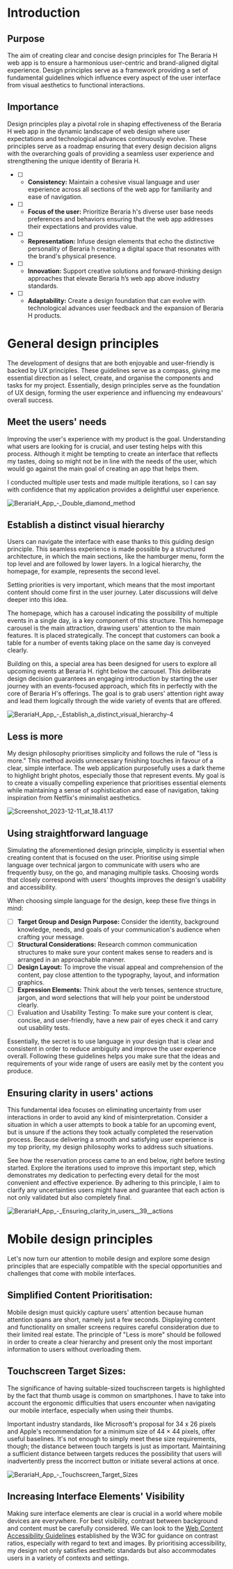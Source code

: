 # Introduction

## Purpose
The aim of creating clear and concise design principles for The Beraria H web app is to ensure a harmonious user-centric and brand-aligned digital experience. Design principles serve as a framework providing a set of fundamental guidelines which influence every aspect of the user interface from visual aesthetics to functional interactions.

## Importance
Design principles play a pivotal role in shaping effectiveness of the Beraria H web app in the dynamic landscape of web design where user expectations and technological advances continuously evolve. These principles serve as a roadmap ensuring that every design decision aligns with the overarching goals of providing a seamless user experience and strengthening the unique identity of Beraria H. 

- [ ] - **Consistency:** Maintain a cohesive visual language and user experience across all sections of the web app for familiarity and ease of navigation. 
- [ ] - **Focus of the user:** Prioritize Beraria h's diverse user base needs preferences and behaviors ensuring that the web app addresses their expectations and provides value.
- [ ] - **Representation:** Infuse design elements that echo the distinctive personality of Beraria h creating a digital space that resonates with the brand's physical presence.
- [ ] - **Innovation:**  Support creative solutions and forward-thinking design approaches that elevate Beraria h’s web app above industry standards. 
- [ ] - **Adaptability:** Create a design foundation that can evolve with technological advances user feedback and the expansion of Beraria H products.

# General design principles
The development of designs that are both enjoyable and user-friendly is backed by UX principles. These guidelines serve as a compass, giving me essential direction as I select, create, and organise the components and tasks for my project. Essentially, design principles serve as the foundation of UX design, forming the user experience and influencing my endeavours' overall success.

## Meet the users' needs
Improving the user's experience with my product is the goal. Understanding what users are looking for is crucial, and user testing helps with this process. Although it might be tempting to create an interface that reflects my tastes, doing so might not be in line with the needs of the user, which would go against the main goal of creating an app that helps them.

I conducted multiple user tests and made multiple iterations, so I can say with confidence that my application provides a delightful user experience.

![BerariaH_App_-_Double_diamond_method](uploads/afcec77caec45b34cda6ce7fd85236d7/BerariaH_App_-_Double_diamond_method.jpg)

## Establish a distinct visual hierarchy
Users can navigate the interface with ease thanks to this guiding design principle. This seamless experience is made possible by a structured architecture, in which the main sections, like the hamburger menu, form the top level and are followed by lower layers. In a logical hierarchy, the homepage, for example, represents the second level. 

Setting priorities is very important, which means that the most important content should come first in the user journey. Later discussions will delve deeper into this idea.

The homepage, which has a carousel indicating the possibility of multiple events in a single day, is a key component of this structure. This homepage carousel is the main attraction, drawing users' attention to the main features. It is placed strategically. The concept that customers can book a table for a number of events taking place on the same day is conveyed clearly.

Building on this, a special area has been designed for users to explore all upcoming events at Beraria H. right below the carousel. This deliberate design decision guarantees an engaging introduction by starting the user journey with an events-focused approach, which fits in perfectly with the core of Beraria H's offerings. The goal is to grab users' attention right away and lead them logically through the wide variety of events that are offered.

![BerariaH_App_-_Establish_a_distinct_visual_hierarchy-4](uploads/f59b3ab5d6b6cf2eb258090610077617/BerariaH_App_-_Establish_a_distinct_visual_hierarchy-4.jpg)


## Less is more
My design philosophy prioritises simplicity and follows the rule of "less is more." This method avoids unnecessary finishing touches in favour of a clear, simple interface. The web application purposefully uses a dark theme to highlight bright photos, especially those that represent events. My goal is to create a visually compelling experience that prioritises essential elements while maintaining a sense of sophistication and ease of navigation, taking inspiration from Netflix's minimalist aesthetics.

![Screenshot_2023-12-11_at_18.41.17](uploads/e4333539f8e9f25ec63d1c7b15867112/Screenshot_2023-12-11_at_18.41.17.png) 

## Using straightforward language
Simulating the aforementioned design principle, simplicity is essential when creating content that is focused on the user. Prioritise using simple language over technical jargon to communicate with users who are frequently busy, on the go, and managing multiple tasks. Choosing words that closely correspond with users' thoughts improves the design's usability and accessibility.

When choosing simple language for the design, keep these five things in mind:

- [ ] **Target Group and Design Purpose:** Consider the identity, background knowledge, needs, and goals of your communication's audience when crafting your message.
- [ ] **Structural Considerations:** Research common communication structures to make sure your content makes sense to readers and is arranged in an approachable manner.
- [ ] **Design Layout:** To improve the visual appeal and comprehension of the content, pay close attention to the typography, layout, and information graphics.
- [ ] **Expression Elements:** Think about the verb tenses, sentence structure, jargon, and word selections that will help your point be understood clearly.
- [ ] Evaluation and Usability Testing: To make sure your content is clear, concise, and user-friendly, have a new pair of eyes check it and carry out usability tests.

Essentially, the secret is to use language in your design that is clear and consistent in order to reduce ambiguity and improve the user experience overall. Following these guidelines helps you make sure that the ideas and requirements of your wide range of users are easily met by the content you produce.

## Ensuring clarity in users' actions
This fundamental idea focuses on eliminating uncertainty from user interactions in order to avoid any kind of misinterpretation. Consider a situation in which a user attempts to book a table for an upcoming event, but is unsure if the actions they took actually completed the reservation process. Because delivering a smooth and satisfying user experience is my top priority, my design philosophy works to address such situations.

See how the reservation process came to an end below, right before testing started. Explore the iterations used to improve this important step, which demonstrates my dedication to perfecting every detail for the most convenient and effective experience. By adhering to this principle, I aim to clarify any uncertainties users might have and guarantee that each action is not only validated but also completely final.

![BerariaH_App_-_Ensuring_clarity_in_users__39__actions](uploads/5bd91f0132896d0bdd0bb06d7efc0f9d/BerariaH_App_-_Ensuring_clarity_in_users__39__actions.jpg)


# Mobile design principles

Let's now turn our attention to mobile design and explore some design principles that are especially compatible with the special opportunities and challenges that come with mobile interfaces.

## Simplified Content Prioritisation: 
Mobile design must quickly capture users' attention because human attention spans are short, namely just a few seconds. Displaying content and functionality on smaller screens requires careful consideration due to their limited real estate. The principle of "Less is more" should be followed in order to create a clear hierarchy and present only the most important information to users without overloading them.

## Touchscreen Target Sizes: 
The significance of having suitable-sized touchscreen targets is highlighted by the fact that thumb usage is common on smartphones. I have to take into account the ergonomic difficulties that users encounter when navigating  our mobile interface, especially when using their thumbs.

Important industry standards, like Microsoft's proposal for 34 x 26 pixels and Apple's recommendation for a minimum size of 44 × 44 pixels, offer useful baselines. It's not enough to simply meet these size requirements, though; the distance between touch targets is just as important. Maintaining a sufficient distance between targets reduces the possibility that users will inadvertently press the incorrect button or initiate several actions at once.

![BerariaH_App_-_Touchscreen_Target_Sizes](uploads/1d21077eb3d40c154d99579b1bbf370a/BerariaH_App_-_Touchscreen_Target_Sizes.jpg)


## Increasing Interface Elements' Visibility
Making sure interface elements are clear is crucial in a world where mobile devices are everywhere. For best visibility, contrast between background and content must be carefully considered. We can look to the [Web Content Accessibility Guidelines](https://webaim.org/resources/contrastchecker/) established by the W3C for guidance on contrast ratios, especially with regard to text and images. By prioritising accessibility, my design not only satisfies aesthetic standards but also accommodates users in a variety of contexts and settings.









